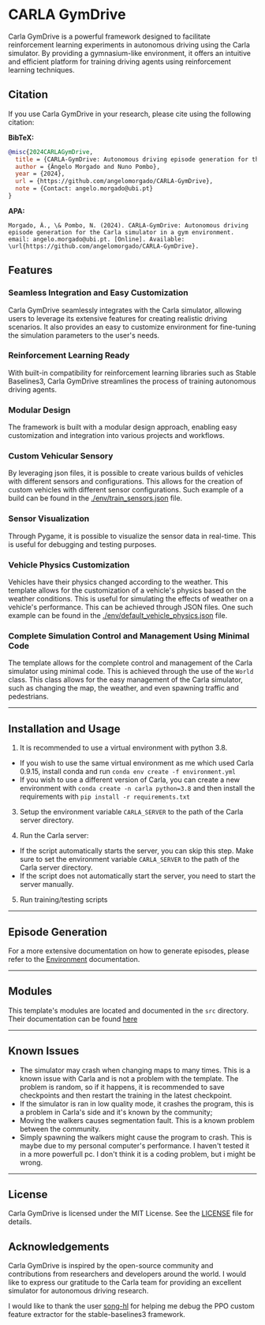 # CARLA GymDrive

Carla GymDrive is a powerful framework designed to facilitate reinforcement learning experiments in autonomous driving using the Carla simulator. By providing a gymnasium-like environment, it offers an intuitive and efficient platform for training driving agents using reinforcement learning techniques.

## Citation

If you use Carla GymDrive in your research, please cite using the following citation:

**BibTeX:**
```bibtex
@misc{2024CARLAGymDrive,
  title = {CARLA-GymDrive: Autonomous driving episode generation for the Carla simulator in a gym environment.},
  author = {Ângelo Morgado and Nuno Pombo},
  year = {2024},
  url = {https://github.com/angelomorgado/CARLA-GymDrive},
  note = {Contact: angelo.morgado@ubi.pt}
}
```

**APA:**
```apa
Morgado, Â., \& Pombo, N. (2024). CARLA-GymDrive: Autonomous driving episode generation for the Carla simulator in a gym environment. email: angelo.morgado@ubi.pt. [Online]. Available: \url{https://github.com/angelomorgado/CARLA-GymDrive}.
```

## Features

### Seamless Integration and Easy Customization

Carla GymDrive seamlessly integrates with the Carla simulator, allowing users to leverage its extensive features for creating realistic driving scenarios. It also provides an easy to customize environment for fine-tuning the simulation parameters to the user's needs.

### Reinforcement Learning Ready

With built-in compatibility for reinforcement learning libraries such as Stable Baselines3, Carla GymDrive streamlines the process of training autonomous driving agents.

### Modular Design

The framework is built with a modular design approach, enabling easy customization and integration into various projects and workflows.

### Custom Vehicular Sensory

By leveraging json files, it is possible to create various builds of vehicles with different sensors and configurations. This allows for the creation of custom vehicles with different sensor configurations. Such example of a build can be found in the [./env/train_sensors.json](./env/train_sensors.json) file.

### Sensor Visualization

Through Pygame, it is possible to visualize the sensor data in real-time. This is useful for debugging and testing purposes.

### Vehicle Physics Customization

Vehicles have their physics changed according to the weather. This template allows for the customization of a vehicle's physics based on the weather conditions. This is useful for simulating the effects of weather on a vehicle's performance. This can be achieved through JSON files. One such example can be found in the [./env/default_vehicle_physics.json](./env/default_vehicle_physics.json) file.

### Complete Simulation Control and Management Using Minimal Code

The template allows for the complete control and management of the Carla simulator using minimal code. This is achieved through the use of the `World` class. This class allows for the easy management of the Carla simulator, such as changing the map, the weather, and even spawning traffic and pedestrians.

---

## Installation and Usage

1. It is recommended to use a virtual environment with python 3.8.

 - If you wish to use the same virtual environment as me which used Carla 0.9.15, install conda and run `conda env create -f environment.yml`
 - If you wish to use a different version of Carla, you can create a new environment with `conda create -n carla python=3.8` and then install the requirements with `pip install -r requirements.txt`

3. Setup the environment variable `CARLA_SERVER` to the path of the Carla server directory.

4. Run the Carla server:

 - If the script automatically starts the server, you can skip this step. Make sure to set the environment variable `CARLA_SERVER` to the path of the Carla server directory.
 - If the script does not automatically start the server, you need to start the server manually.

5. Run training/testing scripts

---

## Episode Generation

For a more extensive documentation on how to generate episodes, please refer to the [Environment](env/README.md) documentation.

---

## Modules

This template's modules are located and documented in the `src` directory. Their documentation can be found [here](src/README.md)

---

## Known Issues

- The simulator may crash when changing maps to many times. This is a known issue with Carla and is not a problem with the template. The problem is random, so if it happens, it is recommended to save checkpoints and then restart the training in the latest checkpoint.
- If the simulator is ran in low quality mode, it crashes the program, this is a problem in Carla's side and it's known by the community;
- Moving the walkers causes segmentation fault. This is a known problem between the community.
- Simply spawning the walkers might cause the program to crash. This is maybe due to my personal computer's performance. I haven't tested it in a more powerfull pc. I don't think it is a coding problem, but i might be wrong.

---

## License

Carla GymDrive is licensed under the MIT License. See the [LICENSE](/LICENSE) file for details.

## Acknowledgements

Carla GymDrive is inspired by the open-source community and contributions from researchers and developers around the world. I would like to express our gratitude to the Carla team for providing an excellent simulator for autonomous driving research.

I would like to thank the user [song-hl](https://github.com/song-hl) for helping me debug the PPO custom feature extractor for the stable-baselines3 framework.
